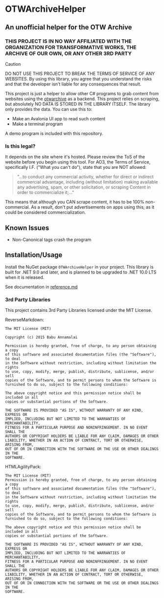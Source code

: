 # OTWArchiveHelper
## An unofficial helper for the OTW Archive
### THIS PROJECT IS IN NO WAY AFFILIATED WITH THE ORGANIZATION FOR TRANSFORMATIVE WORKS, THE ARCHIVE OF OUR OWN, OR ANY OTHER 3RD PARTY

>[!CAUTION]
> DO NOT USE THIS PROJECT TO BREAK THE TERMS OF SERVICE OF ANY WEBSITES. By using this library, you agree that you understand the risks and that the developer isn't liable for any consequences that result.

This project is just a helper to allow other C# programs to grab content from websites using the [otwarchive](https://github.com/otwcode/otwarchive) as a backend. This project relies on scraping, but absolutely NO DATA IS STORED IN THE LIBRARY ITSELF. The library only provides the data. You can use this to:

* Make an Avalonia UI app to read such content
* Make a terminal program

A demo program is included with this repository.

### Is this legal?
It depends on the site where it's hosted. Please review the ToS of the website before you begin using this tool. 
For AO3, the Terms of Service, specifically I.F. ("What you can't do"), state that you are NOT allowed:
> "...to conduct any commercial activity, whether for direct or indirect commercial advantage, including (without limitation) making available any advertising, spam, or other solicitation, or scraping Content in order to commercialize it;..."

This means that although you CAN scrape content, it has to be 100% non-commercial. As a result, don't put advertisements on apps using this, as it could be considered commercialization.

## Known Issues
* Non-Canonical tags crash the program

## Installation/Usage
Install the NuGet package `OTWArchiveHelper` in your project. This library is built for .NET 9.0 and later, and is planned to be upgraded to .NET 10.0 LTS when it is released.

See documentation in [reference.md](./reference.md)

### 3rd Party Libraries

This project contains 3rd Party Libraries licensed under the MIT License.

ReverseMarkdown:
```
The MIT License (MIT)

Copyright (c) 2015 Babu Annamalai

Permission is hereby granted, free of charge, to any person obtaining a copy
of this software and associated documentation files (the "Software"), to deal
in the Software without restriction, including without limitation the rights
to use, copy, modify, merge, publish, distribute, sublicense, and/or sell
copies of the Software, and to permit persons to whom the Software is
furnished to do so, subject to the following conditions:

The above copyright notice and this permission notice shall be included in all
copies or substantial portions of the Software.

THE SOFTWARE IS PROVIDED "AS IS", WITHOUT WARRANTY OF ANY KIND, EXPRESS OR
IMPLIED, INCLUDING BUT NOT LIMITED TO THE WARRANTIES OF MERCHANTABILITY,
FITNESS FOR A PARTICULAR PURPOSE AND NONINFRINGEMENT. IN NO EVENT SHALL THE
AUTHORS OR COPYRIGHT HOLDERS BE LIABLE FOR ANY CLAIM, DAMAGES OR OTHER
LIABILITY, WHETHER IN AN ACTION OF CONTRACT, TORT OR OTHERWISE, ARISING FROM,
OUT OF OR IN CONNECTION WITH THE SOFTWARE OR THE USE OR OTHER DEALINGS IN THE
SOFTWARE.
```

HTMLAgilityPack:
```
The MIT License (MIT)
Permission is hereby granted, free of charge, to any person obtaining a copy
of this software and associated documentation files (the "Software"), to deal
in the Software without restriction, including without limitation the rights
to use, copy, modify, merge, publish, distribute, sublicense, and/or sell
copies of the Software, and to permit persons to whom the Software is
furnished to do so, subject to the following conditions:

The above copyright notice and this permission notice shall be included in all
copies or substantial portions of the Software.

THE SOFTWARE IS PROVIDED "AS IS", WITHOUT WARRANTY OF ANY KIND, EXPRESS OR
IMPLIED, INCLUDING BUT NOT LIMITED TO THE WARRANTIES OF MERCHANTABILITY,
FITNESS FOR A PARTICULAR PURPOSE AND NONINFRINGEMENT. IN NO EVENT SHALL THE
AUTHORS OR COPYRIGHT HOLDERS BE LIABLE FOR ANY CLAIM, DAMAGES OR OTHER
LIABILITY, WHETHER IN AN ACTION OF CONTRACT, TORT OR OTHERWISE, ARISING FROM,
OUT OF OR IN CONNECTION WITH THE SOFTWARE OR THE USE OR OTHER DEALINGS IN THE
SOFTWARE.
```